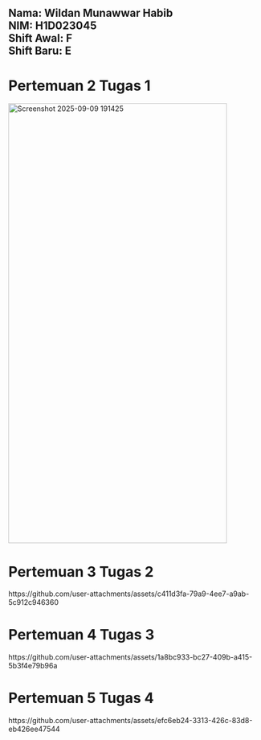 <h2>
  Nama: Wildan Munawwar Habib <br>
  NIM: H1D023045 <br>
  Shift Awal: F <br>
  Shift Baru: E <br>
</h2>
<h1> Pertemuan 2 Tugas 1 </h1>
<img width="435" height="875" alt="Screenshot 2025-09-09 191425" src="https://github.com/user-attachments/assets/c55359ad-bf3d-4722-8908-3ee9295a09d1" />
<h1> Pertemuan 3 Tugas 2 </h1>
https://github.com/user-attachments/assets/c411d3fa-79a9-4ee7-a9ab-5c912c946360
<h1> Pertemuan 4 Tugas 3 </h1>
https://github.com/user-attachments/assets/1a8bc933-bc27-409b-a415-5b3f4e79b96a
<h1> Pertemuan 5 Tugas 4 </h1>
https://github.com/user-attachments/assets/efc6eb24-3313-426c-83d8-eb426ee47544

